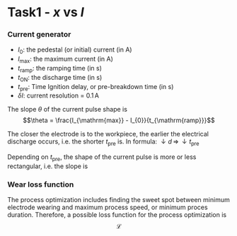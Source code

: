# Task1 - *x* vs *I*

### Current generator

+ $I_0$: the pedestal (or initial) current (in A)
+ $I_{\mathrm{max}}$: the maximum current (in A)
+ $t_{\mathrm{ramp}}$: the ramping time (in s)
+ $t_{\mathrm{ON}}$: the discharge time (in s)
+ $t_{\mathrm{pre}}$: Time Ignition delay, or pre-breakdown time (in s)
+ $\delta I$: current resolution = $0.1 \, \mathrm{A}$

The slope $\theta$ of the current pulse shape is
$$\theta = \frac{I_{\mathrm{max}} - I_{0}}{t_{\mathrm{ramp}}}$$

The closer the electrode is to the workpiece, the earlier the electrical discharge occurs, i.e. the
shorter $t_{\mathrm{pre}}$ is. In formula: $\downarrow d \, \Rightarrow \, \downarrow t_{\mathrm{pre}}$

Depending on $t_{\mathrm{pre}}$, the shape of the current pulse is more or less rectangular, i.e. the slope is

### Wear loss function

The process optimization includes finding the sweet spot between minimum electrode wearing and maximum process speed, or
minimum proces duration. Therefore, a possible loss function for the process optimization is
$$
\mathscr{L}
$$
